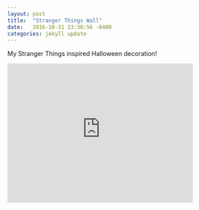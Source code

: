 ```yaml
---
layout: post
title:  "Stranger Things Wall"
date:   2016-10-31 23:38:56 -0400
categories: jekyll update
---
```


My Stranger Things inspired Halloween decoration!

<iframe width="420" height="315" src="http://www.youtube.com/watch?v=aUxOV9eeZqo" frameborder="0" allowfullscreen></iframe>

